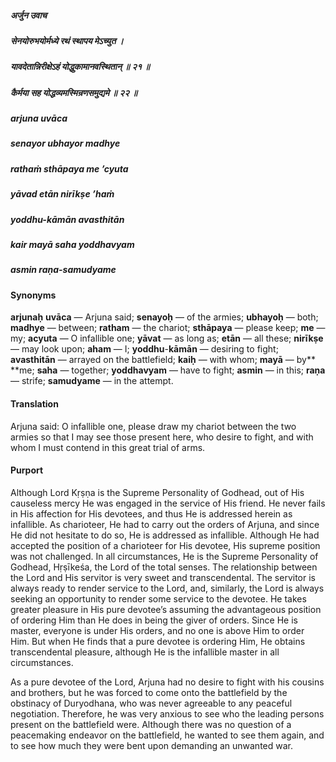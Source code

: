 ##### अर्जुन उवाच
##### सेनयोरुभयोर्मध्ये रथं स्थापय मेऽच्युत ।
##### यावदेतान्निरीक्षेऽहं योद्धुकामानवस्थितान् ॥ २१ ॥
##### कैर्मया सह योद्धव्यमस्मिन्रणसमुद्यमे ॥ २२ ॥

##### arjuna uvāca
##### senayor ubhayor madhye
##### rathaṁ sthāpaya me ’cyuta
##### yāvad etān nirīkṣe ’haṁ
##### yoddhu-kāmān avasthitān

##### kair mayā saha yoddhavyam
##### asmin raṇa-samudyame

#### Synonyms

**arjunaḥ** **uvāca** — Arjuna said; **senayoḥ** — of the armies; **ubhayoḥ** — both; **madhye** — between; **ratham** — the chariot; **sthāpaya** — please keep; **me** — my; **acyuta** — O infallible one; **yāvat** — as long as; **etān** — all these; **nirīkṣe** — may look upon; **aham** — I; **yoddhu**-**kāmān** — desiring to fight; **avasthitān** — arrayed on the battlefield; **kaiḥ** — with whom; **mayā** — by** **me; **saha** — together; **yoddhavyam** — have to fight; **asmin** — in this; **raṇa** — strife; **samudyame** — in the attempt.

#### Translation

Arjuna said: O infallible one, please draw my chariot between the two armies so that I may see those present here, who desire to fight, and with whom I must contend in this great trial of arms.

#### Purport

Although Lord Kṛṣṇa is the Supreme Personality of Godhead, out of His causeless mercy He was engaged in the service of His friend. He never fails in His affection for His devotees, and thus He is addressed herein as infallible. As charioteer, He had to carry out the orders of Arjuna, and since He did not hesitate to do so, He is addressed as infallible. Although He had accepted the position of a charioteer for His devotee, His supreme position was not challenged. In all circumstances, He is the Supreme Personality of Godhead, Hṛṣīkeśa, the Lord of the total senses. The relationship between the Lord and His servitor is very sweet and transcendental. The servitor is always ready to render service to the Lord, and, similarly, the Lord is always seeking an opportunity to render some service to the devotee. He takes greater pleasure in His pure devotee’s assuming the advantageous position of ordering Him than He does in being the giver of orders. Since He is master, everyone is under His orders, and no one is above Him to order Him. But when He finds that a pure devotee is ordering Him, He obtains transcendental pleasure, although He is the infallible master in all circumstances.

As a pure devotee of the Lord, Arjuna had no desire to fight with his cousins and brothers, but he was forced to come onto the battlefield by the obstinacy of Duryodhana, who was never agreeable to any peaceful negotiation. Therefore, he was very anxious to see who the leading persons present on the battlefield were. Although there was no question of a peacemaking endeavor on the battlefield, he wanted to see them again, and to see how much they were bent upon demanding an unwanted war.